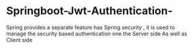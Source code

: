 # Springboot-Jwt-Authentication-
Spring provides a separate feature has Spring security , it is used to manage the security based authentication one the Server side As well as Client side 
